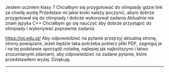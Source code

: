 Jestem uczniem klasy 7 Chciałbym się przygotować do olimpiady gdzie link za chwilę wyślę
Przedstaw mi jakie kroki należy poczynić, abym dobrze przygotował się do olimpiady i dobrze wykonywał zadania
Aktualnie nie znam języka C++ Chciałbym go się nauczyć aby dobrze przystąpić do olimpiady i wykonywać poprawnie zadania

https://oij.edu.pl/
Aby odpowiedzieć na pytanie przejrzyj aktualną stronę, strony powiązane, 
jeżeli będzie taka potrzeba pobierz pliki PDF, 
zagreguj je i na tej podstawie sporządź notatkę, najlepiej jak najkrótszymi i łatwo zrozumianymi zdaniami, 
aby odpowiedzieć na zadane pytanie, które przedstawiłem wyżej. Dziękuję.


----